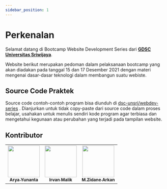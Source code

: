 ```yaml
---
sidebar_position: 1
---
```


# Perkenalan

Selamat datang di Bootcamp Website Development Series
dari **[GDSC Universitas Sriwijaya](https://www.instagram.com/gdsc.unsri/)**.

Website berikut merupakan pedoman dalam pelaksanaan bootcamp yang akan diadakan pada tanggal 15 dan 17 Desember 2021
dengan materi mengenai dasar-dasar teknologi dalam membangun suatu webiste.

## Source Code Praktek

Source code contoh-contoh program bisa diunduh di [dsc-unsri/webdev-series](https://github.com/DSC-UNSRI/webdev-series)
. Dianjurkan untuk tidak copy-paste dari source code dalam proses belajar, usahakan untuk menulis sendiri kode program
agar terbiasa dan mengetahui kegunaan atau perubahan yang terjadi pada tampilan website.

## Kontributor

<table>
    <tr>
        <td align="center"><a href="https://www.linkedin.com/in/arya-yunanta-255424174/"><img src="https://avatars.githubusercontent.com/u/77351340?v=4?s=100" width="100px;" alt=""/><br /><sub><b>Arya Yunanta</b></sub></a></td>
        <td align="center"><a href="https://www.linkedin.com/in/irvanmalik48/"><img src="https://avatars.githubusercontent.com/u/71539547?v=4?s=100" width="100px;" alt=""/><br /><sub><b>Irvan Malik</b></sub></a></td>
        <td align="center"><a href="https://www.linkedin.com/in/zidane-arkan-96b1721b3/"><img src="https://avatars.githubusercontent.com/u/70956210?v=4" width="100px;" alt=""/><br /><sub><b>M.Zidane Arkan</b></sub></a></td>
    </tr>
</table>
